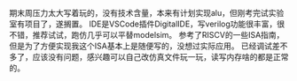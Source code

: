 期末周压力太大写着玩的，没有技术含量，本来有计划实现alu，但刚考完试实验室有项目了，遂搁置。
IDE是VSCode插件DigitalIDE，写verilog功能很丰富，很不错，推荐试试，跑仿几乎可以平替modelsim。
参考了RISCV的一些ISA指南，但是为了方便实现我这个ISA基本上是随便写的，没想过实际应用。
已经调试差不多了，应该没有问题，感兴趣可以自己改仿真文件玩一玩，读写内存啥的都是正常的。
